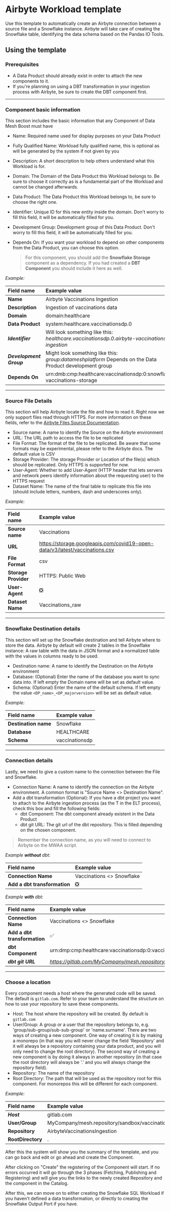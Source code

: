 # Airbyte Workload template

Use this template to automatically create an Airbyte connection between a source file and a Snowflake instance. Airbyte will take care of creating the Snowflake table, identifying the data schema based on the Pandas IO Tools.

## Using the template

### Prerequisites

* A Data Product should already exist in order to attach the new components to it.
* If you're planning on using a DBT transformation in your ingestion process with Airbyte, be sure to create the DBT component first.
---


### Component basic information

This section includes the basic information that any Component of Data Mesh Boost must have

- Name: Required name used for display purposes on your Data Product
- Fully Qualified Name: Workload fully qualified name, this is optional as will be generated by the system if not given by you
- Description: A short description to help others understand what this Workload is for.
- Domain: The Domain of the Data Product this Workload belongs to. Be sure to choose it correctly as is a fundamental part of the Workload and cannot be changed afterwards.
- Data Product: The Data Product this Workload belongs to, be sure to choose the right one.
- Identifier: Unique ID for this new entity inside the domain. Don't worry to fill this field, it will be automatically filled for you.
- Development Group: Development group of this Data Product. Don't worry to fill this field, it will be automatically filled for you.
- Depends On: If you want your workload to depend on other components from the Data Product, you can choose this option.
  
    > For this component, you should add the **Snowflake Storage** component as a dependency. If you had created a **DBT Component** you should include it here as well.


*Example:*

| Field name              | Example value                                                                                          |
|:------------------------|:-------------------------------------------------------------------------------------------------------|
| **Name**                | Airbyte Vaccinations Ingestion                                                                         |
| **Description**         | Ingestion of vaccinations data                                                                         |
| **Domain**              | domain:healthcare                                                                                      |
| **Data Product**        | system:healthcare.vaccinationsdp.0                                                                     |
| ***Identifier***        | Will look something like this: *healthcare.vaccinationsdp.0.airbyte-vaccinations-ingestion*            |
| ***Development Group*** | Might look something like this: *group:datameshplatform* Depends on the Data Product development group | 
| **Depends On**          | urn:dmb:cmp:healthcare:vaccinationsdp:0:snowflake-vaccinations-storage                                 |

---

### Source File Details

This section will help Airbyte locate the file and how to read it. Right now we only support files read through HTTPS. For more information on these fields, refer to the [Airbyte Files Source Documentation](https://docs.airbyte.com/integrations/sources/file).

- Source name: A name to identify the Source on the Airbyte environment
- URL: The URL path to access the file to be replicated
- File Format: The format of the file to be replicated. Be aware that some formats may be experimental, please refer to the Airbyte docs. The default value is CSV
- Storage Provider: The storage Provider or Location of the file(s) which should be replicated. Only HTTPS is supported for now.
- User-Agent: Whether to add User-Agent (HTTP header that lets servers and network peers identify information about the requesting user) to the HTTPS request
- Dataset Name: The name of the final table to replicate this file into (should include letters, numbers, dash and underscores only).

*Example:*

| Field name           | Example value                                                               |
|:---------------------|:----------------------------------------------------------------------------|
| **Source name**      | Vaccinations                                                                |
| **URL**              | https://storage.googleapis.com/covid19-open-data/v3/latest/vaccinations.csv |
| **File Format**      | csv                                                                         |
| **Storage Provider** | HTTPS: Public Web                                                           |
| **User-Agent**       | ❎                                                                           |
| **Dataset Name**     | Vaccinations_raw                                                            |

---

### Snowflake Destination details

This section will set up the Snowflake destination and tell Airbyte where to store the data. Airbyte by default will create 2 tables in the Snowflake instance: A raw table with the data in JSON format and a normalized table with the values in columns ready to be used.

- Destination name: A name to identify the Destination on the Airbyte environment
- Database: (Optional) Enter the name of the database you want to sync data into. If left empty the Domain name will be set as default value.
- Schema: (Optional) Enter the name of the default schema. If left empty the value `<DP_name>_<DP_majorversion>` will be set as default value.

*Example:*

| Field name           | Example value  |
|:---------------------|:---------------|
| **Destination name** | Snowflake      |
| **Database**         | HEALTHCARE     |
| **Schema**           | vaccinationsdp |

---

### Connection details

Lastly, we need to give a custom name to the connection between the File and Snowflake.

- Connection Name: A name to identify the connection on the Airbyte environment. A common format is "Source Name <> Destination Name".
- Add a dbt transformation (Optional): If you have a dbt project you want to attach to the Airbyte ingestion process (as the T in the ELT process), check this box and fill the following fields:
    - dbt Component: The dbt component already existent in the Data Product
    - dbt git URL: The git url of the dbt repository. This is filled depending on the chosen component.

> Remember the connection name, as you will need to connect to Airbyte on the MWAA script.

*Example __without__ dbt:*

| Field name                   | Example value             |
|:-----------------------------|:--------------------------|
| **Connection Name**          | Vaccinations <> Snowflake |
| **Add a dbt transformation** | ❎                         |

*Example __with__ dbt:*

| Field name                   | Example value                                                                                    |
|:-----------------------------|:-------------------------------------------------------------------------------------------------|
| **Connection Name**          | Vaccinations <> Snowflake                                                                        |
| **Add a dbt transformation** | ✅                                                                                                |
| **dbt Component**            | urn:dmp:cmp:healthcare:vaccinationsdp:0:vaccinations-dbt-workload                                |
| ***dbt git URL***            | *https://gitlab.com/MyCompany/mesh.repository/sandbox/vaccinations/VaccinationsDBTComponent.git* |

---

### Choose a location

Every component needs a host where the generated code will be saved. The default is `gitlab.com`. Refer to your team to understand the structure on how to use your repository to save these components.

- Host: The host where the repository will be created. By default is `gitlab.com`
- User/Group: A group or a user that the repository belongs to, e.g. 'group/sub-group/sub-sub-group' or 'name.surname'. There are two ways of creating a new component. One way of creating it is by making a monorepo (in that way you will never change the field 'Repository' and it will always be a repository containing your data product, and you will only need to change the root directory). The second way of creating a new component is by doing it always in another repository (in that case the root directory will always be '.' and you will always change the repository field).
- Repository: The name of the repository
- Root Directory: The path that will be used as the repository root for this component. For monorepos this will be different for each component.

*Example:*

| Field name        | Example value                                  |
|:------------------|:-----------------------------------------------|
| ***Host***        | gitlab.com                                     |
| **User/Group**    | MyCompany/mesh.repository/sandbox/vaccinations |
| **Repository**    | AirbyteVaccinationsIngestion                   |
| **RootDirectory** | .                                              |

After this the system will show you the summary of the template, and you can go back and edit or go ahead and create the Component.

After clicking on "Create" the registering of the Component will start. If no errors occurred it will go through the 3 phases (Fetching, Publishing and Registering) and will give you the links to the newly created Repository and the component in the Catalog.

After this, we can move on to either creating the Snowflake SQL Workload if you haven't defined a data transformation, or directly to creating the Snowflake Output Port if you have.
